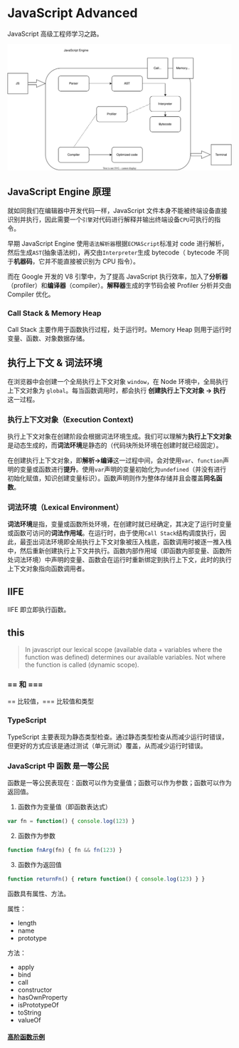 # JavaScript Advanced

JavaScript 高级工程师学习之路。

![图片](https://github.com/Aerolii/MyBookshelf/blob/main/JavaScript_Advanced/images/JavaScript_Engine.svg)

## JavaScript Engine 原理

就如同我们在编辑器中开发代码一样，JavaScript 文件本身不能被终端设备直接识别并执行，因此需要一个`引擎`对代码进行解释并输出终端设备`CPU`可执行的指令。

早期 JavaScript Engine 使用`语法解析器`根据`ECMAScript`标准对 code 进行解析，然后生成`AST`(抽象语法树)，再交由`Interpreter`生成 bytecode（ bytecode 不同于**机器码**，它并不能直接被识别为 CPU 指令）。

而在 Google 开发的 V8 引擎中，为了提高 JavaScript 执行效率，加入了**分析器**（profiler）和**编译器**（compiler）。**解释器**生成的字节码会被 Profiler 分析并交由 Compiler 优化。

### Call Stack & Memory Heap

 Call Stack 主要作用于函数执行过程，处于运行时。Memory Heap 则用于运行时变量、函数、对象数据存储。
 
## 执行上下文 & 词法环境

在浏览器中会创建一个全局执行上下文对象 `window`，在 Node 环境中，全局执行上下文对象为 `global`。每当函数调用时，都会执行 **创建执行上下文对象 -> 执行** 这一过程。

### 执行上下文对象（Execution Context)

执行上下文对象在创建阶段会根据词法环境生成。我们可以理解为**执行上下文对象**是动态生成的，而**词法环境**是静态的（代码块所处环境在创建时就已经固定）。

在创建执行上下文对象，即**解析->编译**这一过程中间，会对使用`var`、`function`声明的变量或函数进行**提升**。使用`var`声明的变量初始化为`undefined`（并没有进行初始化赋值，知识创建变量标识）。函数声明则作为整体存储并且会覆盖**同名函数**。

### 词法环境（Lexical Environment）

**词法环境**是指，变量或函数所处环境，在创建时就已经确定，其决定了运行时变量或函数可访问的**词法作用域**。在运行时，由于使用`Call Stack`结构调度执行，因此，最歪出词法环境即全局执行上下文对象被压入栈底，函数调用时被逐一推入栈中，然后重新创建执行上下文并执行。函数内部作用域（即函数内部变量、函数所处词法环境）中声明的变量、函数会在运行时重新绑定到执行上下文，此时的执行上下文对象指向函数调用者。

## IIFE

IIFE 即立即执行函数。

## this

> In javascript our lexical scope (available data + variables where the function was defined) determines our available variables. Not where the function is called (dynamic scope).

### == 和 ===

== 比较值，=== 比较值和类型

### TypeScript

TypeScript 主要表现为静态类型检查。通过静态类型检查从而减少运行时错误，但更好的方式应该是通过测试（单元测试）覆盖，从而减少运行时错误。

### JavaScript 中 函数 是一等公民

函数是一等公民表现在：函数可以作为变量值；函数可以作为参数；函数可以作为返回值。

1. 函数作为变量值（即函数表达式）

```js
var fn = function() { console.log(123) }
```

2. 函数作为参数

```js
function fnArg(fn) { fn && fn(123) }
```

3. 函数作为返回值

```js
function returnFn() { return function() { console.log(123) } }
```

函数具有属性、方法。

属性： 

- length
- name
- prototype

方法：

- apply
- bind
- call
- constructor
- hasOwnProperty
- isPrototypeOf
- toString
- valueOf

#### [高阶函数示例](./7_HOF_Function)